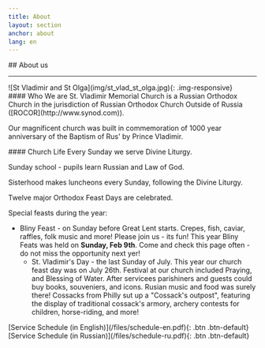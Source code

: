 ```yaml
---
title: About
layout: section
anchor: about
lang: en
---
```


<div class="section-title center" markdown="1">
##  About us

-----
</div>

<div class="row">

<div class="col-md-4" markdown="1">
![St Vladimir and St Olga](img/st_vlad_st_olga.jpg){: .img-responsive}
</div>

<div class="col-md-4 text-left" markdown="1">
#### Who We are
St. Vladimir Memorial Church is a Russian Orthodox Church in the jurisdiction of Russian Orthodox Church Outside
of Russia ([ROCOR](http://www.synod.com)).

Our magnificent church was built in commemoration of 1000 year anniversary of the Baptism of Rus' by Prince Vladimir.
</div>

<div class="col-md-4 text-left checklist" markdown="1">
#### Church Life
Every Sunday we serve Divine Liturgy.

Sunday school - pupils learn Russian and Law of God.

Sisterhood makes luncheons every Sunday, following the Divine Liturgy.

Twelve major Orthodox Feast Days are celebrated.

Special feasts during the year:
* Bliny Feast - on Sunday before Great Lent starts.
  Crepes, fish, caviar, raffles, folk music and more!
  Please join us - its fun!
  This year Bliny Feats was held on **Sunday, Feb 9th**. <!--, following the Liturgy. -->
  Come and check this page often - do not miss the opportunity next yer!
  * St. Vladimir's Day - the last Sunday of July.
  This year our church feast day was on July 26th.
  Festival at our church included Praying,
  and Blessing of Water. After servicees parishiners and guests could
  buy books, souveniers, and icons. Rusian music and food was surely there!
  Cossacks from Philly sut up a "Cossack's outpost",
  featuring the display of traditional cossack's armory, archery contests for children,
  horse-riding, and more!
  <!-- Cultural Music, Horse Rides, Russian Food, Market and Book Store. -->
  <!-- <b>Last year Cossacks from Philly set up a special "Cossack's Outpost", featuring
  the display of traditional cossack's armory, archery contests, a real warhorse, and more!</b>
  This year we are looking forward for another thrilling Cossack's Outpost! -->
</div>
</div>

<div class="space"></div>
<!-- <div class="section-title center" markdown="1">
##  Service Schedule

-----
</div> -->

<div class="row">
<div class="col-md-4 col-md-offset-2 text-center center" markdown="1">
[Service Schedule (in English)](/files/schedule-en.pdf){: .btn .btn-default}
</div>
<div class="col-md-4 text-center center" markdown="1">
[Service Schedule (in Russian)](/files/schedule-ru.pdf){: .btn .btn-default}
</div>
</div>
